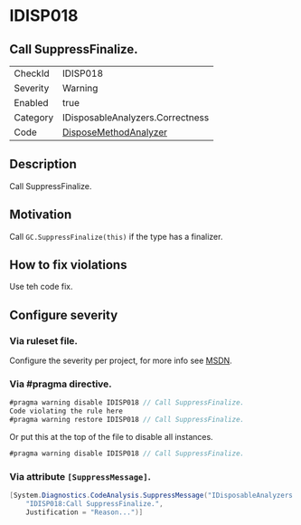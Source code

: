 # IDISP018
## Call SuppressFinalize.

<!-- start generated table -->
<table>
  <tr>
    <td>CheckId</td>
    <td>IDISP018</td>
  </tr>
  <tr>
    <td>Severity</td>
    <td>Warning</td>
  </tr>
  <tr>
    <td>Enabled</td>
    <td>true</td>
  </tr>
  <tr>
    <td>Category</td>
    <td>IDisposableAnalyzers.Correctness</td>
  </tr>
  <tr>
    <td>Code</td>
    <td><a href="https://github.com/DotNetAnalyzers/IDisposableAnalyzers/blob/master/IDisposableAnalyzers/Analyzers/DisposeMethodAnalyzer.cs">DisposeMethodAnalyzer</a></td>
  </tr>
</table>
<!-- end generated table -->

## Description

Call SuppressFinalize.

## Motivation

Call `GC.SuppressFinalize(this)` if the type has a finalizer.

## How to fix violations

Use teh code fix.

<!-- start generated config severity -->
## Configure severity

### Via ruleset file.

Configure the severity per project, for more info see [MSDN](https://msdn.microsoft.com/en-us/library/dd264949.aspx).

### Via #pragma directive.
```C#
#pragma warning disable IDISP018 // Call SuppressFinalize.
Code violating the rule here
#pragma warning restore IDISP018 // Call SuppressFinalize.
```

Or put this at the top of the file to disable all instances.
```C#
#pragma warning disable IDISP018 // Call SuppressFinalize.
```

### Via attribute `[SuppressMessage]`.

```C#
[System.Diagnostics.CodeAnalysis.SuppressMessage("IDisposableAnalyzers.Correctness", 
    "IDISP018:Call SuppressFinalize.", 
    Justification = "Reason...")]
```
<!-- end generated config severity -->